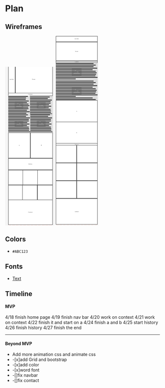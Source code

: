 # Plan

## Wireframes

![Moblie](../img/wireframe1.png)
![Desktop](../img/wireframe2.png)

## Colors
* `#ABC123`

## Fonts
* [Text](URL)

## Timeline

#### MVP
4/18 finish home page
4/19 finish nav bar
4/20 work on context
4/21 work on context
4/22 finish it and start on a
4/24 finish a and b
4/25 start history
4/26 finish history
4/27 finish the end


---

#### Beyond MVP

* Add more animation css and animate css
* -[x]add Grid and bootstrap
* -[x]add color
* -[x]word font
* -[]fix navbar
* -[]fix contact
